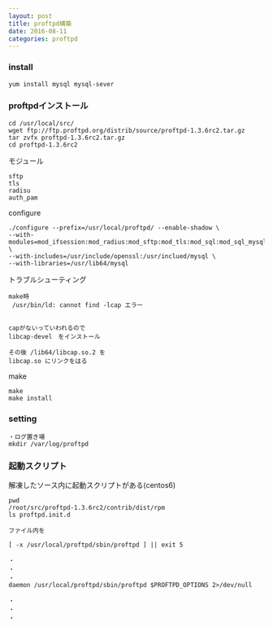 ```yaml
---
layout: post
title: proftpd構築
date: 2016-08-11
categories: proftpd
---
```


### install

```
yum install mysql mysql-sever
```


### proftpdインストール


```
cd /usr/local/src/
wget ftp://ftp.proftpd.org/distrib/source/proftpd-1.3.6rc2.tar.gz
tar zvfx proftpd-1.3.6rc2.tar.gz
cd proftpd-1.3.6rc2
```


モジュール

```
sftp
tls
radisu
auth_pam
```

configure

```
./configure --prefix=/usr/local/proftpd/ --enable-shadow \
--with-modules=mod_ifsession:mod_radius:mod_sftp:mod_tls:mod_sql:mod_sql_mysql:mod_auth_otp \
--with-includes=/usr/include/openssl:/usr/inclued/mysql \
--with-libraries=/usr/lib64/mysql
```


トラブルシューティング

```
make時
 /usr/bin/ld: cannot find -lcap エラー


capがないっていわれるので
libcap-devel　をインストール

その後 /lib64/libcap.so.2 を
libcap.so にリンクをはる
```

make
```
make
make install
```

### setting
```
・ログ置き場
mkdir /var/log/proftpd
 ```


### 起動スクリプト

解凍したソース内に起動スクリプトがある(centos6)

```
pwd
/root/src/proftpd-1.3.6rc2/contrib/dist/rpm
ls proftpd.init.d

ファイル内を

[ -x /usr/local/proftpd/sbin/proftpd ] || exit 5

・
・
・
daemon /usr/local/proftpd/sbin/proftpd $PROFTPD_OPTIONS 2>/dev/null

・
・
・
```
